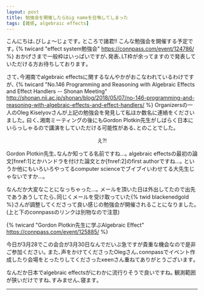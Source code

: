 ```yaml
---
layout: post
title: 勉強会を開催したらbig nameを召喚してしまった
tags: [雑感, algebraic effects]
---
```


こんにちは､びしょ〜じょです｡
ところで諸君!! こんな勉強会を開催する予定です｡
{% twicard "effect system勉強会" https://connpass.com/event/124786/ %}
おかげさまで一般枠はいっぱいですが､発表､LT枠が余ってますので発表していただける方お待ちしております｡

さて､今湘南でalgebraic effectsに関するなんやかがおこなわれているわけですが､
{% twicard "No.146 Programming and Reasoning with Algebraic Effects and Effect Handlers -- Shonan Meeting" http://shonan.nii.ac.jp/shonan/blog/2018/05/07/no-146-programming-and-reasoning-with-algebraic-effects-and-effect-handlers/ %}
Organizersの一人のOleg Kiselyovさんが上記の勉強会を発見して私ほか数名に連絡をくださいました｡
曰く､湘南ミーティングの後にもGordon Plotkin先生がしばらく日本にいらっしゃるので講演をしていただける可能性がある､とのことでした｡

<center>
え?!
</center>

Gordon Plotkin先生､なんか知ってる名前ですね…｡
algebraic effectsの最初の論文[fnref:1]とかハンドラを付けた論文とか[fnref:2]のfirst authorですね…｡
というか他にもいろいろやってるcomputer scienceでブイブイいわせてる大先生じゃないですか…｡

なんだか大変なことになっちゃった…｡
メールを頂いた日は外出してたので出先であうあうしてたら､同じくメールを受け取っていた{% twid blackenedgold %}さんが調整してくださって良い感じの勉強会が開催されることになりました｡
(上と下のconnpassのリンクは別物なので注意)

{% twicard "Gordon Plotkin先生に学ぶAlgebraic Effect" https://connpass.com/event/125885/ %}

今日が3月28でこの会合が3月30日なんでだいぶ急ですが貴重な機会なので是非ご参加ください｡
また､声をかけてくださったOlegさん､connpassでイベント作成したり会場をとったりしてくださったκeenさん重ねてありがとうございます｡

なんだか日本でalgebraic effectsがにわかに流行りそうで良いですね｡
観測範囲が狭いだけですね､すみません､寝ます｡

---
[^1]: Plotkin, Gordon, and John Power. "Algebraic operations and generic effects." Applied categorical structures 11.1 (2003): 69-94.
[^2]: Plotkin, Gordon, and Matija Pretnar. "Handlers of algebraic effects." European Symposium on Programming. Springer, Berlin, Heidelberg, 2009.
